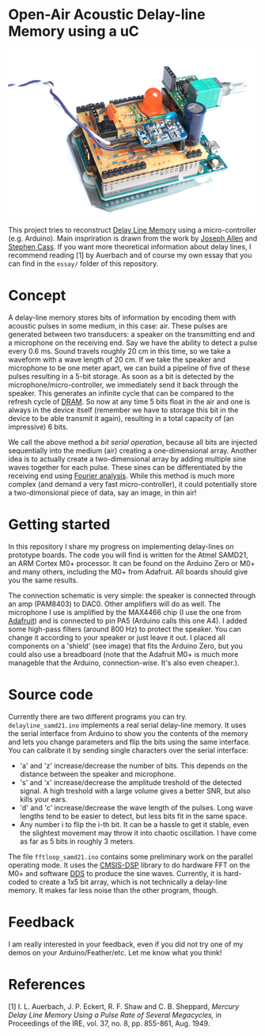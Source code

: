# Open-Air Acoustic Delay-line Memory using a uC

![Assembled prototype board used for the experiment](https://github.com/mickymuis/delayline/blob/master/images/assembled.jpg "Assembled prototype")

This project tries to reconstruct [Delay Line Memory](https://en.wikipedia.org/wiki/Delay_line_memory) using a micro-controller (e.g. Arduino). Main inspriration is drawn from the work by [Joseph Allen](http://jhallenworld.blogspot.nl/2014/01/acoustic-delay-line-memory.html) and [Stephen Cass](https://spectrum.ieee.org/geek-life/hands-on/build-a-delayline-memory-out-of-mostly-thin-air). If you want more theoretical information about delay lines, I recommend reading [1] by Auerbach and of course my own essay that you can find in the ```essay/``` folder of this repository.

# Concept

A delay-line memory stores bits of information by encoding them with acoustic pulses in some medium, in this case: air. These pulses are generated between two transducers: a speaker on the transmitting end and a microphone on the receiving end. Say we have the ability to detect a pulse every 0.6 ms. Sound travels roughly 20 cm in this time, so we take a waveform with a wave length of 20 cm. If we take the speaker and microphone to be one meter apart, we can build a pipeline of five of these pulses resulting in a 5-bit storage. As soon as a bit is detected by the microphone/micro-controller, we immediately send it back through the speaker. This generates an infinite cycle that can be compared to the refresh cycle of [DRAM](https://en.wikipedia.org/wiki/Dynamic_random-access_memory). So now at any time 5 bits float in the air and one is always in the device itself (remember we have to storage this bit in the device to be able transmit it again), resulting in a total capacity of (an impressive) 6 bits.

We call the above method a *bit serial operation*, because all bits are injected sequentially into the medium (air) creating a one-dimensional array. Another idea is to actually create a two-dimensional array by adding multiple sine waves together for each pulse. These sines can be differentiated by the receiving end using [Fourier analysis](https://en.wikipedia.org/wiki/Fourier_analysis). While this method is much more complex (and demand a very fast micro-controller), it could potentially store a two-dimonsional piece of data, say an image, in thin air!

# Getting started

In this repository I share my progress on implementing delay-lines on prototype boards. The code you will find is written for the Atmel SAMD21, an ARM Cortex M0+ processor. It can be found on the Arduino Zero or M0+ and many others, including the M0+ from Adafruit. All boards should give you the same results.

The connection schematic is very simple: the speaker is connected through an amp (PAM8403) to DAC0. Other amplifiers will do as well. The microphone I use is amplified by the MAX4466 chip (I use the one from [Adafruit](https://www.adafruit.com/product/1063)) and is connected to pin PA5 (Arduino calls this one A4). I added some high-pass filters (around 800 Hz) to protect the speaker. You can change it according to your speaker or just leave it out. I placed all components on a 'shield' (see image) that fits the Arduino Zero, but you could also use a breadboard (note that the Adafruit M0+ is much more manageble that the Arduino, connection-wise. It's also even cheaper.).

# Source code

Currently there are two different programs you can try. ```delayline_samd21.ino``` implements a real serial delay-line memory. It uses the serial interface from Arduino to show you the contents of the memory and lets you change parameters and flip the bits using the same interface. You can calibrate it by sending single characters over the serial interface:
* 'a' and 'z' increase/decrease the number of bits. This depends on the distance between the speaker and microphone.
* 's' and 'x' increase/decrease the amplitude treshold of the detected signal. A high treshold with a large volume gives a better SNR, but also kills your ears.
* 'd' and 'c' increase/decrease the wave length of the pulses. Long wave lengths tend to be easier to detect, but less bits fit in the same space.
* Any number i to flip the i-th bit. 
It can be a hassle to get it stable, even the slightest movement may throw it into chaotic oscillation. I have come as far as 5 bits in roughly 3 meters.

The file ```fftloop_samd21.ino``` contains some preliminary work on the parallel operating mode. It uses the [CMSIS-DSP](http://www.keil.com/pack/doc/cmsis/DSP/html/index.html) library to do hardware FFT on the M0+ and software [DDS](http://www.radio-electronics.com/info/rf-technology-design/pll-synthesizers/direct-digital-synthesizer-dds-tutorial.php) to produce the sine waves. Currently, it is hard-coded to create a 1x5 bit array, which is not technically a delay-line memory. It makes far less noise than the other program, though. 

# Feedback
I am really interested in your feedback, even if you did not try one of my demos on your Arduino/Feather/etc. Let me know what you think!

# References
[1] I. L. Auerbach, J. P. Eckert, R. F. Shaw and C. B. Sheppard, *Mercury Delay Line Memory Using a Pulse Rate of Several Megacycles,* in Proceedings of the IRE, vol. 37, no. 8, pp. 855-861, Aug. 1949.
